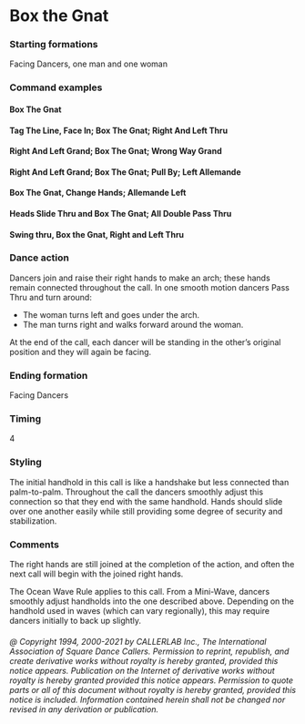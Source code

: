 
# Box the Gnat

### Starting formations

Facing Dancers, one man and one woman

### Command examples

#### Box The Gnat
#### Tag The Line, Face In; Box The Gnat; Right And Left Thru
#### Right And Left Grand; Box The Gnat; Wrong Way Grand
#### Right And Left Grand; Box The Gnat; Pull By; Left Allemande
#### Box The Gnat, Change Hands; Allemande Left
#### Heads Slide Thru and Box The Gnat; All Double Pass Thru
#### Swing thru, Box the Gnat, Right and Left Thru

### Dance action

Dancers join and raise their right hands to make an arch; these hands remain
connected throughout the call. In one smooth motion dancers Pass Thru and turn around:

- The woman turns left and goes under the arch.
- The man turns right and walks forward around the woman.

At the end of the call, each dancer will be standing in the other’s original
position and they will again be facing.

### Ending formation

Facing Dancers

### Timing

4

### Styling

The initial handhold in this call is like a handshake but less connected
than palm-to-palm. Throughout the call the dancers smoothly adjust this
connection so that they end with the same handhold. Hands should slide
over one another easily while still providing some degree of security and stabilization.

### Comments

The right hands are still joined at the completion of the action,
and often the next call will begin with the joined right hands.

The Ocean Wave Rule applies to this call. From a Mini-Wave,
dancers smoothly adjust handholds into the one described above.
Depending on the handhold used in waves (which can vary regionally),
this may require dancers initially to back up slightly.

###### @ Copyright 1994, 2000-2021 by CALLERLAB Inc., The International Association of Square Dance Callers. Permission to reprint, republish, and create derivative works without royalty is hereby granted, provided this notice appears. Publication on the Internet of derivative works without royalty is hereby granted provided this notice appears. Permission to quote parts or all of this document without royalty is hereby granted, provided this notice is included. Information contained herein shall not be changed nor revised in any derivation or publication.

